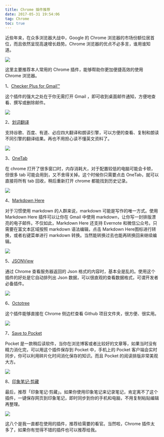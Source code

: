 ```yaml
---
title: Chrome 插件推荐
date: 2017-05-31 19:54:06
tag: Chrome
toc: true
---
```


近些年来，在众多浏览器大战中，Google 的 Chrome 浏览器的市场份额位居首位，而且依然呈现高速增长趋势。Chrome 浏览器的优点不必多言，谁用谁知道。

![](https://raw.githubusercontent.com/zywudev/blog-source/master/image/chrome.jpg)

这里主要推荐本人常用的 Chrome 插件，能够帮助你更加便捷高效的使用 Chrome 浏览器。

1、[Checker Plus for Gmail™](https://jasonsavard.com/zh-CN/Checker-Plus-for-Gmail)

这个插件的强大之处在于你无需打开 Gmail ，即可收到桌面邮件通知，方便地查看、撰写或删除邮件。

![](https://raw.githubusercontent.com/zywudev/blog-source/master/image/checker%20plus%20for%20gmail.png)

2、[划词翻译](https://github.com/Selection-Translator/crx-selection-translate)

支持谷歌、百度、有道、必应四大翻译和朗读引擎，可以方便的查看、复制和朗读不同引擎的翻译结果。再也不用担心读不懂英文资料了。

![](https://raw.githubusercontent.com/zywudev/blog-source/master/image/%E5%88%92%E8%AF%8D%E7%BF%BB%E8%AF%91.png)

3、[OneTab](https://www.one-tab.com/)

在 chrome 打开了很多窗口时，内存消耗大，对于配置较低的电脑可能会卡顿，但很多 tab 可能会用到，又不舍得关掉。这个时候你只需要点击 OneTab，就可以直接将所有 tab 回收，稍后重新打开 chrome 都能找到历史记录。

![](https://raw.githubusercontent.com/zywudev/blog-source/master/image/OneTab.png)

4、[Markdown Here](http://markdown-here.com/)

对于习惯使用 markdown 的人群来说，markdown 可能是写作的唯一方式。使用 Markdown Here 插件可以让你在 Gmail 中使用 markdown，让你写一封排版漂亮的电子邮件。不仅如此，Markdown Here 还支持 Evernote 和微信公众号。只需要在富文本区域按照 markdown 语法编辑，点击 Markdown Here图标进行转换，或者右键菜单进行 markdown 转换。当然能转换过去也能再转换回来继续编辑。

![](https://raw.githubusercontent.com/zywudev/blog-source/master/image/markdown-here.PNG)

5、[JSONView](https://chrome.google.com/webstore/detail/jsonview/chklaanhfefbnpoihckbnefhakgolnmc)

通过 Chrome 查看服务器返回的 Json 格式的内容时，基本全是乱的。使用这个插件的好处是它自动排列出 Json 数据，可以很直观的查看数据格式，可谓开发者必备插件。

![](https://raw.githubusercontent.com/zywudev/blog-source/master/image/JSONView.png)

6、[Octotree](https://github.com/buunguyen/octotree)

这个插件能够直接在 Chrome 侧边栏查看 Github 项目文件夹，很方便、很实用。

![](https://raw.githubusercontent.com/zywudev/blog-source/master/image/octotree.png)

7、[Save to Pocket](https://chrome.google.com/webstore/detail/save-to-pocket/niloccemoadcdkdjlinkgdfekeahmflj)

Pocket 是一款稍后读软件，当你在浏览博客或者比较好的文章等，如果当时没有精力消化完，可以用这个插件保存到 Pocket 中，手机上的 Pocket 客户端会实时同步，你可以利用碎片化时间消化保存的知识。而且 Pocket 的阅读排版非常美观大方。

![](https://raw.githubusercontent.com/zywudev/blog-source/master/image/pocket.png)

8、[印象笔记·剪藏](https://chrome.google.com/webstore/detail/evernote-web-clipper/pioclpoplcdbaefihamjohnefbikjilc)

最后，推荐「印象笔记·剪藏」。如果你使用印象笔记来记录笔记，肯定离不了这个插件，一键保存网页到印象笔记，即时同步到你的手机和电脑，不用复制粘贴编辑再整理。

![](https://raw.githubusercontent.com/zywudev/blog-source/master/image/%E5%8D%B0%E8%B1%A1%E7%AC%94%E8%AE%B0.png)

这八个是我一直都在使用的插件，推荐给需要的看官。当然啦，Chrome 插件太多了，如果你有觉得不错的插件也可以推荐给我。



